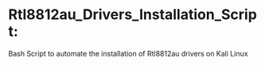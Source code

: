 # Rtl8812au_Drivers_Installation_Script:
Bash Script to automate the installation of Rtl8812au drivers on Kali Linux
